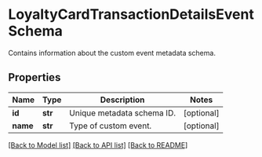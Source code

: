 # LoyaltyCardTransactionDetailsEventSchema

Contains information about the custom event metadata schema.

## Properties
Name | Type | Description | Notes
------------ | ------------- | ------------- | -------------
**id** | **str** | Unique metadata schema ID. | [optional] 
**name** | **str** | Type of custom event. | [optional] 

[[Back to Model list]](../README.md#documentation-for-models) [[Back to API list]](../README.md#documentation-for-api-endpoints) [[Back to README]](../README.md)


